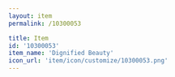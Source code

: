 ```yaml
---
layout: item
permalink: /10300053

title: Item
id: '10300053'
item_name: 'Dignified Beauty'
icon_url: 'item/icon/customize/10300053.png'
---
```

